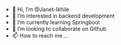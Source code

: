 - 👋 Hi, I’m @Janet-Ikhile
- 👀 I’m interested in backend development
- 🌱 I’m currently learning Springboot
- 💞️ I’m looking to collaborate on Github
- 📫 How to reach me ...

<!---
Janet-Ikhile/Janet-Ikhile is a ✨ special ✨ repository because its `README.md` (this file) appears on your GitHub profile.
You can click the Preview link to take a look at your changes.
--->
